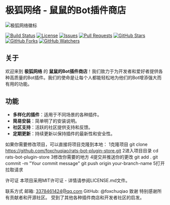 # 极狐网络 - 鼠鼠的Bot插件商店

![极狐网络徽标](链接到你的徽标)

[![Build Status](https://img.shields.io/github/actions/workflow/status/foxchuqiao/rats-bot-plugin-store/build.yml?branch=main&logo=github)](https://github.com/foxchuqiao/rats-bot-plugin-store/actions)
[![License](https://img.shields.io/github/license/foxchuqiao/rats-bot-plugin-store?color=blue)](LICENSE.md)
[![Issues](https://img.shields.io/github/issues/foxchuqiao/rats-bot-plugin-store)](https://github.com/foxchuqiao/rats-bot-plugin-store/issues)
[![Pull Requests](https://img.shields.io/github/issues-pr/foxchuqiao/rats-bot-plugin-store)](https://github.com/foxchuqiao/rats-bot-plugin-store/pulls)
[![GitHub Stars](https://img.shields.io/github/stars/foxchuqiao/rats-bot-plugin-store?style=social)](https://github.com/foxchuqiao/rats-bot-plugin-store)
[![GitHub Forks](https://img.shields.io/github/forks/foxchuqiao/rats-bot-plugin-store?style=social)](https://github.com/foxchuqiao/rats-bot-plugin-store/network/members)
[![GitHub Watchers](https://img.shields.io/github/watchers/foxchuqiao/rats-bot-plugin-store?style=social)](https://github.com/foxchuqiao/rats-bot-plugin-store)

## 关于

欢迎来到 **极狐网络** 的 **鼠鼠的Bot插件商店**！我们致力于为开发者和爱好者提供各种高质量的Bot插件。我们的使命是让每个人都能轻松地为他们的Bot增添强大而有用的功能。

## 功能

- **多样化的插件**：适用于不同场景的各种插件。
- **简易安装**：简单明了的安装说明。
- **社区支持**：活跃的社区提供支持和反馈。
- **定期更新**：持续更新以保持插件的最新性和安全性。

如果你需要修改项目，可以直接将项目克隆到本地：
1克隆项目
git clone https://github.com/foxchuqiao/rats-bot-plugin-store.git
2进入项目目录
cd rats-bot-plugin-store
3修改你需要的地方
4提交并推送你的更改
git add .
git commit -m "Your commit message"
git push origin your-branch-name
5打开拉取请求

许可证
本项目采用MIT许可证 - 详情请参阅LICENSE.md文件。

联系方式
邮箱: 3378461424@qq.com
GitHub: @foxchuqiao
致谢
特别感谢所有贡献者和开源社区。
受到了其他各种插件商店和开发者社区的启发。
